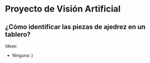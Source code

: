 # Proyecto de Visión Artificial

## ¿Cómo identificar las piezas de ajedrez en un tablero?

Ideas:

* Ninguna :)
